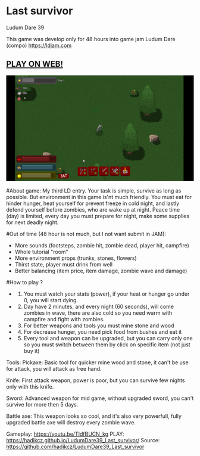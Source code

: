 # Last survivor
Ludum Dare 39

This game was develop only for 48 hours into game jam Ludum Dare (compo) https://ldjam.com

## [PLAY ON WEB!](https://hadikcz.github.io/LudumDare38_Near_kingdoms/)

![Image of game](https://raw.githubusercontent.com/hadikcz/LudumDare39_Last_survivor/master/preview.gif)

#About game:
My third LD entry. Your task is simple, survive as long as possible. But environment in this game is'nt much friendly. You must eat for hinder hunger, heat yourself for prevent freeze in cold night, and lastly defend yourself before zombies, who are wake up at night. Peace time (day) is limited, every day you must prepare for night, make some supplies for next deadly night.

#Out of time 
(48 hour is not much, but I not want submit in JAM):
* More sounds (footsteps, zombie hit, zombie dead, player hit, campfire)
* Whole tutorial "room"
* More environment props (trunks, stones, flowers)
* Thirst state, player must drink from well
* Better balancing (item price, item damage, zombie wave and damage)


#How to play ?

* 1) You must watch your stats (power), if your heat or hunger go under 0, you will start dying.
* 2) Day have 2 minutes, and every night (60 seconds), will come zombies in wave, there are also cold so you need warm with campfire and fight with zombies.
* 3) For better weapons and tools you must mine stone and wood
* 4) For decrease hunger, you need pick food from bushes and eat it
* 5) Every tool and weapon can be upgraded, but you can carry only one so you must switch between them by click on specific item (not just buy it)


Tools:
Pickaxe:
Basic tool for quicker mine wood and stone, it can't be use for attack, you will attack as free hand.


Knife:
First attack weapon, power is poor, but you can survive few nights only with this knife.

Sword:
Advanced weapon for mid game, without upgraded sword, you can't survive for more then 5 days. 

Battle axe:
This weapon looks so cool, and it's also very powerfull, fully upgraded battle axe will destroy every zombie wave.

Gameplay: https://youtu.be/TIdfBUCN_kg
PLAY: https://hadikcz.github.io/LudumDare39_Last_survivor/
Source: https://github.com/hadikcz/LudumDare39_Last_survivor
